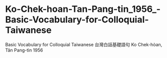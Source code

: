 # Ko-Chek-hoan-Tan-Pang-tin_1956_-Basic-Vocabulary-for-Colloquial-Taiwanese
 Basic Vocabulary for Colloquial Taiwanese 台灣白話基礎語句 Ko Chek-hòan, Tân Pang-tìn 1956 
